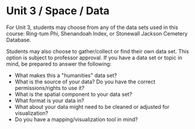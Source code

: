   # Unit 3 / Space / Data
  
For Unit 3, students may choose from any of the data sets used in this course: Ring-tum Phi, Shenandoah Index, or Stonewall Jackson Cemetery Database. 

Students may also choose to gather/collect or find their own data set. This option is subject to professor approval. If you have a data set or topic in mind, be prepared to answer the following:
* What makes this a "humanities" data set? 
* What is the source of your data? Do you have the correct permissions/rights to use it? 
* What is the spatial component to your data set? 
* What format is your data in? 
* What about your data might need to be cleaned or adjusted for visualization?
* Do you have a mapping/visualization tool in mind? 


